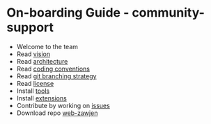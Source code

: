# On-boarding Guide - community-support

- Welcome to the team
- Read [vision](../../welcome.md)
- Read [architecture](../../../architecture/design/hla.md)
- Read [coding conventions](../../../architecture/conventions/welcome.md)
- Read [git branching strategy](../../../process/git/welcome.md)
- Read [license](../../../process/license/welcome.md)
- Install [tools](../../practices/tools.md)
- Install [extensions](../../practices/extensions.md)
- Contribute by working on [issues](https://github.com/orgs/zawjen/projects/8)
- Download repo [web-zawjen](https://github.com/zawjen/web-zawjen)